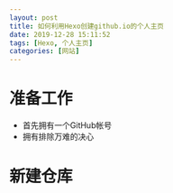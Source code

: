 ```yaml
---
layout: post
title: 如何利用Hexo创建github.io的个人主页
date: 2019-12-28 15:11:52
tags: [Hexo, 个人主页]
categories: [网站]
---
```

# 准备工作

- 首先拥有一个GitHub帐号
- 拥有排除万难的决心

# 新建仓库


